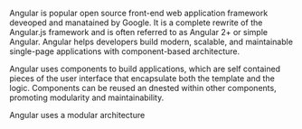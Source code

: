 Angular is popular open source front-end web application framework deveoped and manatained by Google. It is a complete rewrite of the Angular.js framework and is often referred to as Angular 2+ or simple Angular. Angular helps developers build modern, scalable, and maintainable single-page applications with component-based architecture.

Angular uses components to build applications, which are self contained pieces of the user interface that encapsulate both the template and the logic. Components can be reused an dnested within other components, promoting modularity and maintainability.

Angular uses a modular architecture